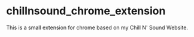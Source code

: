 # chillnsound_chrome_extension
This is a small extension for chrome based on my Chill N' Sound Website.

